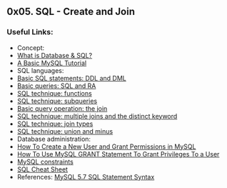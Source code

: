 ## 0x05. SQL - Create and Join


### Useful Links:

* Concept:
 * [What is Database & SQL?](https://www.youtube.com/watch?v=FR4QIeZaPeM)
 * [A Basic MySQL Tutorial](https://www.digitalocean.com/community/tutorials/a-basic-mysql-tutorial)
* SQL languages:
 * [Basic SQL statements: DDL and DML](http://www.tomjewett.com/dbdesign/dbdesign.php?page=ddldml.php)
 * [Basic queries: SQL and RA](http://www.tomjewett.com/dbdesign/dbdesign.php?page=queries.php)
 * [SQL technique: functions](http://www.tomjewett.com/dbdesign/dbdesign.php?page=functions.php)
 * [SQL technique: subqueries](http://www.tomjewett.com/dbdesign/dbdesign.php?page=subqueries.php)
 * [Basic query operation: the join](http://www.tomjewett.com/dbdesign/dbdesign.php?page=join.php)
 * [SQL technique: multiple joins and the distinct keyword](http://www.tomjewett.com/dbdesign/dbdesign.php?page=multijoin.php)
 * [SQL technique: join types](http://www.tomjewett.com/dbdesign/dbdesign.php?page=jointypes.php)
 * [SQL technique: union and minus](http://www.tomjewett.com/dbdesign/dbdesign.php?page=setops.php)
* Database administration:
 * [How To Create a New User and Grant Permissions in MySQL](https://www.digitalocean.com/community/tutorials/how-to-create-a-new-user-and-grant-permissions-in-mysql)
 * [How To Use MySQL GRANT Statement To Grant Privileges To a User](http://www.mysqltutorial.org/mysql-grant.aspx)
 * [MySQL constraints](http://zetcode.com/databases/mysqltutorial/constraints/)
* [SQL Cheat Sheet](http://cse.unl.edu/~sscott/ShowFiles/SQL/CheatSheet/SQLCheatSheet.html)
* References:
[MySQL 5.7 SQL Statement Syntax](https://dev.mysql.com/doc/refman/5.7/en/sql-syntax.html)
